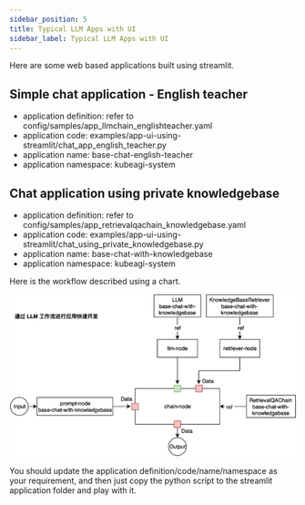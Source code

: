 ```yaml
---
sidebar_position: 5
title: Typical LLM Apps with UI
sidebar_label: Typical LLM Apps with UI
---
```


Here are some web based applications built using streamlit.

## Simple chat application - English teacher

* application definition: refer to config/samples/app_llmchain_englishteacher.yaml
* application code: examples/app-ui-using-streamlit/chat_app_english_teacher.py
* application name: base-chat-english-teacher
* application namespace: kubeagi-system

## Chat application using private knowledgebase

* application definition: refer to config/samples/app_retrievalqachain_knowledgebase.yaml
* application code: examples/app-ui-using-streamlit/chat_using_private_knowledgebase.py
* application name: base-chat-with-knowledgebase
* application namespace: kubeagi-system

Here is the workflow described using a chart.

![图 0](images/ed793c984e16ade61f5c369e32e6cbb13f1ce3391d7f77a8cdecd852ad0013df.png)  



You should update the application definition/code/name/namespace as your requirement, and then just copy the python script to the streamlit application folder and play with it.
